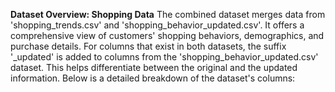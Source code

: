 **Dataset Overview: Shopping Data**
The combined dataset merges data from 'shopping_trends.csv' and 'shopping_behavior_updated.csv'. It offers a comprehensive view of customers' shopping behaviors, demographics, and purchase details. For columns that exist in both datasets, the suffix '_updated' is added to columns from the 'shopping_behavior_updated.csv' dataset. This helps differentiate between the original and the updated information. Below is a detailed breakdown of the dataset's columns:
